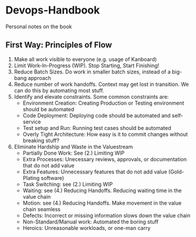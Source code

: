 # Devops-Handbook
Personal notes on the book

## First Way: Principles of Flow

1. Make all work visible to everyone (e.g. usage of Kanboard)
2. Limit Work-In-Progress (WIP). Stop Starting, Start Finishing!
3. Reduce Batch Sizes. Do work in smaller batch sizes, instead of a big-bang approach
4. Reduce number of work handoffs. Context may get lost in transition. We can do this by automating most stuff.
5. Identify and elevate constraints. Some common constraints are:
    - Environment Creation: Creating Production or Testing environment should be automated
    - Code Deployment: Deploying code should be automated and self-service
    - Test setup and Run: Running test cases should be automated
    - Overly Tight Architecture: How easy is it to commit changes without breaking stuff?
6. Eliminate Hardship and Waste in the Valuestream
    - Partially Done Work: See (2.) Limiting WIP
    - Extra Processes: Unecessary reviews, approvals, or documentation that do not add value
    - Extra Features: Unnecessary features that do not add value (Gold-Plating software)
    - Task Switching: see (2.) Limiting WIP
    - Waiting: see (4.) Reducing Handoffs. Reducing waiting time in the value chain
    - Motion: see (4.) Reducing Handoffs. Make movement in the value chain seamless
    - Defects: Incorrect or missing information slows down the value chain
    - Non-Standard/Manual work: Automated the boring stuff
    - Heroics: Unreasonable workloads, or one-man carry
